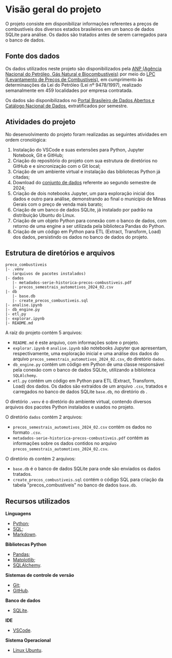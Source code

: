 # Visão geral do projeto
O projeto consiste em disponibilizar informações referentes a preços de combustíveis dos diversos estados brasileiros em um banco de dados SQLite para análise. Os dados são tratados antes de serem carregados para o banco de dados.

## Fonte dos dados
Os dados utilizados neste projeto são disponibilizados pela [ANP (Agência Nacional do Petróleo, Gás Natural e Biocombustíveis)](https://www.gov.br/anp/pt-br) por meio do [LPC (Levantamento de Preços de Combustíveis)](https://www.gov.br/anp/pt-br/assuntos/precos-e-defesa-da-concorrencia/precos/precos-revenda-e-de-distribuicao-combustiveis/informacoes-levantamento-de-precos-de-combustiveis), em cumprimento às determinasções da Lei do Petróleo (Lei nº 9478/1997), realizado semanalmente em 459 localidades por empresa contratada.


Os dados são disponibilizados no [Portal Brasileiro de Dados Abertos e Catálogo Nacional de Dados](https://dados.gov.br/dados/conjuntos-dados/serie-historica-de-precos-de-combustiveis-e-de-glp), extratificados por semestre.

## Atividades do projeto
No desenvolvimento do projeto foram realizadas as seguintes atividades em ordem cronológica:

1. Instalação do VSCode e suas extensões para Python, Jupyter Notebook, Git e GitHub;
2. Criação do repositório do projeto com sua estrutura de diretórios no GitHub e e sincronização com o Git local;
3. Criação de um ambiente virtual e instalação das bibliotecas Python já citadas;
4. Download do [conjunto de dados](https://dados.gov.br/dados/conjuntos-dados/serie-historica-de-precos-de-combustiveis-e-de-glp) referente ao segundo semestre de 2024;
5. Criação de dois notebooks Jupyter, um para exploração inicial dos dados e outro para análise, demonstrando ao final  o município de Minas Gerais com o preço de venda mais barato;
6. Criação de um banco de dados SQLite, já instalado por padrão na distribuição Ubuntu do Linux.
7. Criação de um objeto Python para conexão com o banco de dados, com retorno de uma engine a ser utilizada pela biblioteca Pandas do Python.
8. Criação de um código em Python para ETL (Extract, Transform, Load) dos dados, persistindo os dados no banco de dados do projeto.

## Estrutura de diretórios e arquivos
    preco_combustiveis
    |- .venv
       (arquivos de pacotes instalados)
    |- dados
       |- metadados-serie-historica-precos-combustiveis.pdf
       |- precos_semestrais_automotivos_2024_02.csv
    |- db
       |- base.db
       |- create_precos_combustiveis.sql
    |- analise.ipynb
    |- db_engine.py
    |- etl.py
    |- explorar.ipynb
    |- README.md


A raíz do projeto contém 5 arquivos:
- `README.md` é este arquivo, com informações sobre o projeto.
- `explorar.ipynb` e `analise.ipynb` são notebooks Jupyter que apresentam, respectivamente, uma exploração inicial e uma análise dos dados do arquivo `precos_semestrais_automotivos_2024_02.csv`, do diretório `dados`.
- `db_engine.py` contém um código em Python de uma classe responsável pela conexão com o banco de dados SQLite, utilizando a biblioteca `SQLAlchemy`.
- `etl.py` contém um código em Python para ETL (Extract, Transform, Load) dos dados. Os dados são extraídos de um arquivo `.csv`, tratados e carregados no banco de dados SQLite `base.db`, no diretório `db` .


O diretório `.venv` é o diretório do ambiente virtual, contendo diversos arquivos dos pacotes Python instalados e usados no projeto.

O diretório `dados` contém 2 arquivos:
- `precos_semestrais_automotivos_2024_02.csv` contém os dados no formato `.csv`.
- `metadados-serie-historica-precos-combustiveis.pdf` contém as informações sobre os dados contidos no arquivo `precos_semestrais_automotivos_2024_02.csv`.

O diretório `db` contém 2 arquivos:
- `base.db` é o banco de dados SQLite para onde são enviados os dados tratados.
- `create_precos_combustiveis.sql` contém o código SQL para criação da tabela "precos_combustiveis" no banco de dados `base.db`.

## Recursos utilizados

**Linguagens**
- [Python](https://www.python.org/);
- [SQL](https://www.w3schools.com/sql/);
- [Markdown](https://www.markdownguide.org/).

**Bibliotecas Python**
- [Pandas](https://pandas.pydata.org/);
- [Matplotlib](https://matplotlib.org/);
- [SQLAlchemy](https://www.sqlalchemy.org/).

**Sistemas de controle de versão**
- [Git](https://git-scm.com/);
- [GitHub](https://github.com/).

**Banco de dados**
- [SQLite](https://www.sqlite.org/index.html).

**IDE**
- [VSCode](https://code.visualstudio.com/).

**Sistema Operacional**
- [Linux Ubuntu](https://ubuntu.com/desktop).